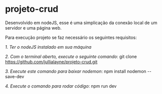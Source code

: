 # projeto-crud
Desenvolvido em nodeJS, esse é uma simplicação da conexão local de um servidor e uma página web.

Para execução projeto se faz necessário os seguintes requisitos:

*1. Ter o nodeJS instalado em sua máquina*

*2. Com o terminal aberto, execute o seguinte comando*:
git clone https://github.com/jullialayne/projeto-crud.git

*3. Execute este comando para baixar nodemon*:
npm install nodemon --save-dev

*4. Execute o comando para rodar código*:
npm run dev

